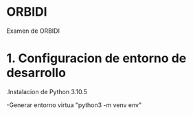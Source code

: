 # ORBIDI
Examen de ORBIDI

# 1. Configuracion de entorno de desarrollo 
.Instalacion de Python 3.10.5

-Generar entorno virtua  "python3 -m venv env"

